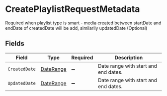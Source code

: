 # CreatePlaylistRequestMetadata

Required when playlist type is smart - media created between startDate and endDate of createdDate will be add, similarily updatedDate (Optional)


## Fields

| Field                                             | Type                                              | Required                                          | Description                                       |
| ------------------------------------------------- | ------------------------------------------------- | ------------------------------------------------- | ------------------------------------------------- |
| `CreatedDate`                                     | [DateRange](../../Models/Components/DateRange.md) | :heavy_minus_sign:                                | Date range with start and end dates.              |
| `UpdatedDate`                                     | [DateRange](../../Models/Components/DateRange.md) | :heavy_minus_sign:                                | Date range with start and end dates.              |